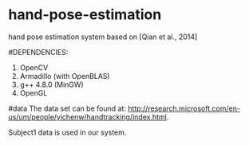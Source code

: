 # hand-pose-estimation
hand pose estimation system based on [Qian et al., 2014]

#DEPENDENCIES:
1. OpenCV
2. Armadillo (with OpenBLAS)
3. g++ 4.8.0 (MinGW)
4. OpenGL

#data
The data set can be found at: http://research.microsoft.com/en-us/um/people/yichenw/handtracking/index.html. 

Subject1 data is used in our system.
